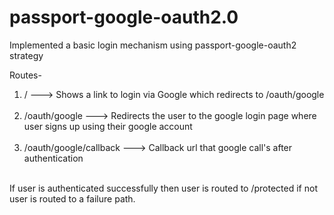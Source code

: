 # passport-google-oauth2.0
Implemented a basic login mechanism using passport-google-oauth2 strategy 



Routes-
<br>
1) / ---> Shows a link to login via Google which redirects to /oauth/google
<br><br>
2) /oauth/google ---> Redirects the user to the google login page where user signs up using their google account
<br><br>
3) /oauth/google/callback ---> Callback url that google call's after authentication
<br>
If user is authenticated successfully then user is routed to /protected if not user is routed to a failure path.



